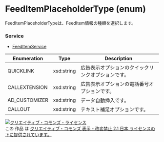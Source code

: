 # FeedItemPlaceholderType (enum)
FeedItemPlaceholderTypeは、FeedItem情報の種類を選択します。<br>

### Service
+ [FeedItemService](../services/FeedItemService.md)

| Enumeration | Type | Description | 
|---|---|---|
| QUICKLINK| xsd:string | 広告表示オプションのクイックリンクオプションです。 |
| CALLEXTENSION| xsd:string | 広告表示オプションの電話番号オプションです。 |
| AD_CUSTOMIZER| xsd:string | データ自動挿入です。 |
| CALLOUT| xsd:string | テキスト補足オプションです。 |

<a rel="license" href="http://creativecommons.org/licenses/by-nd/2.1/jp/"><img alt="クリエイティブ・コモンズ・ライセンス" style="border-width:0" src="https://i.creativecommons.org/l/by-nd/2.1/jp/88x31.png" /></a><br />この 作品 は <a rel="license" href="http://creativecommons.org/licenses/by-nd/2.1/jp/">クリエイティブ・コモンズ 表示 - 改変禁止 2.1 日本 ライセンスの下に提供されています。</a>
